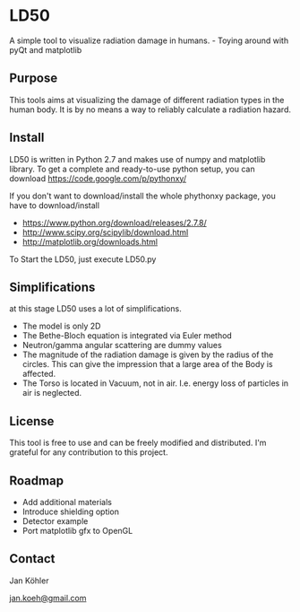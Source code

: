 LD50
====

A simple tool to visualize radiation damage in humans. - Toying around with pyQt and matplotlib

Purpose
-------
This tools aims at visualizing the damage of different radiation types in the human body. It is by no means a way to reliably calculate a radiation hazard.


Install
-------
LD50 is written in Python 2.7 and makes use of numpy and matplotlib library.
To get a complete and ready-to-use python setup, you can download https://code.google.com/p/pythonxy/

If you don't want to download/install the whole phythonxy package, you have to download/install 
* https://www.python.org/download/releases/2.7.8/
* http://www.scipy.org/scipylib/download.html
* http://matplotlib.org/downloads.html

To Start the LD50, just execute LD50.py


Simplifications
---------------
at this stage LD50 uses a lot of simplifications.
* The model is only 2D
* The Bethe-Bloch equation is integrated via Euler method
* Neutron/gamma angular scattering are dummy values
* The magnitude of the radiation damage is given by the radius of the circles. This can give the impression that a large area of the Body is affected.
* The Torso is located in Vacuum, not in air. I.e. energy loss of particles in air is neglected.


License
-------
This tool is free to use and can be freely modified and distributed. I'm grateful for any contribution to this project.
    

Roadmap
-------
* Add additional materials
* Introduce shielding option
* Detector example
* Port matplotlib gfx to OpenGL


Contact
-------

Jan Köhler

jan.koeh@gmail.com
